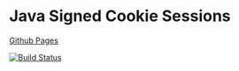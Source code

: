 Java Signed Cookie Sessions
===========================

[Github Pages](https://skillable.github.com/JSCS/)

[![Build Status](https://travis-ci.org/Skillable/JSCS.png?branch=master)](https://travis-ci.org/Skillable/JSCS)
